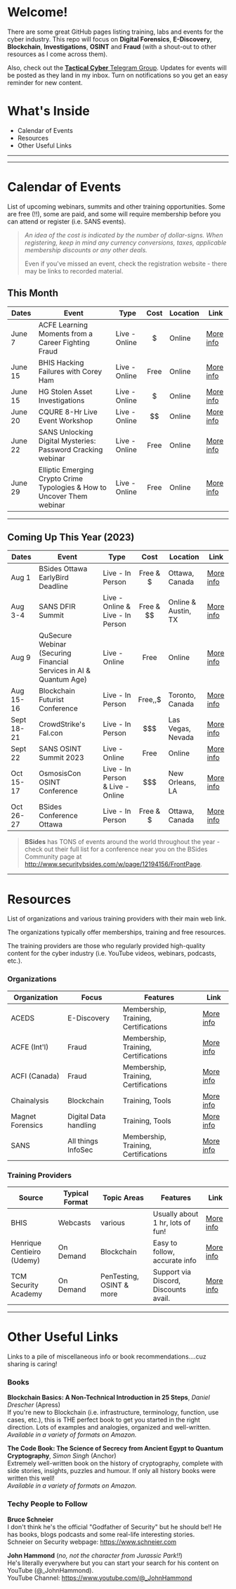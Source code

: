 # Welcome!

There are some great GitHub pages listing training, labs and events for the cyber industry.  This repo will focus on **Digital Forensics**, **E-Discovery**, **Blockchain**, **Investigations**, **OSINT** and **Fraud** (with a shout-out to other resources as I come across them).

Also, check out the [**Tactical Cyber** Telegram Group](https://t.me/+BF2AyV6TVctmOTgx).  Updates for events will be posted as they land in my inbox.  Turn on notifications so you get an easy reminder for new content.

# What's Inside

+ Calendar of Events
+ Resources
+ Other Useful Links

****
****

# Calendar of Events
List of upcoming webinars, summits and other training opportunities.  Some are free (!!), some are paid, and some will require membership before you can attend or register (i.e. SANS events).

> *An idea of the cost is indicated by the number of dollar-signs.  When registering, keep in mind any currency conversions, taxes, applicable membership discounts or any other deals.*
> 
> Even if you've missed an event, check the registration website - there may be links to recorded material.


## This Month

| Dates         | Event                             | Type           | Cost     | Location          | Link        |
| ------------- | --------------------------------- | -------------- | :------: | ----------------- | ----------- |
| June 7  | ACFE Learning Moments from a Career Fighting Fraud | Live - Online  | $ | Online  | [More info](https://acfe-gta.com/event-5070827)
| June 15 | BHIS Hacking Failures with Corey Ham | Live - Online  | Free | Online  | [More info](https://zoom.us/webinar/register/WN_CGTnu448SWiyNhu6x4At7w#/registration)
| June 15 | HG Stolen Asset Investigations | Live - Online  | $ | Online | [More info](https://www.hetheringtongroup.com/training/webinars/)
| June 20       | CQURE 8-Hr Live Event Workshop    | Live - Online  | $$       | Online            | [More info](https://cqureacademy.com/cyber-security-training/implementing-privileged-access-workstations#register-course)
| June 22       | SANS Unlocking Digital Mysteries: Password Cracking webinar | Live - Online  | Free  | Online            | [More info](https://www.sans.org/webcasts/unlocking-digital-mysteries-password-cracking-osint-forensic-investigations)
| June 29       | Elliptic Emerging Crypto Crime Typologies & How to Uncover Them webinar | Live - Online  | Free  | Online            | [More info](https://www.elliptic.co/webinars-events/typologies-webinar-2023)

****

## Coming Up This Year (2023)

| Dates         | Event                             | Type              | Cost     | Location          | Link        |
| ------------- | --------------------------------- | ----------------- | :------: | ----------------- | ----------- |
| Aug 1  | BSides Ottawa EarlyBird Deadline | Live - In Person  | Free & $ | Ottawa, Canada | [More info](https://bsidesottawa.ca/)
| Aug 3-4  | SANS DFIR Summit | Live - Online & Live - In Person  | Free & $$ | Online & Austin, TX | [More info](https://www.sans.org/cyber-security-training-events/digital-forensics-summit-2023)
| Aug 9  | QuSecure Webinar (Securing Financial Services in AI & Quantum Age) | Live - Online  | Free | Online | [More info](https://www.qusecure.com/securing-financial-services-in-the-quantum-and-ai-age-insights-into-post-quantum-cryptography/)
| Aug 15-16  | Blockchain Futurist Conference | Live - In Person  | Free,$,$$ | Toronto, Canada | [More info](https://www.futuristconference.com/)
| Sept 18-21    | CrowdStrike\'s Fal\.con | Live - In Person  | $$$ | Las Vegas, Nevada    | [More info](https://www.crowdstrike.com/events/fal-con)
| Sept 22    | SANS OSINT Summit 2023 | Live - Online  | Free | Online   | [More info](https://www.sans.org/cyber-security-training-events/osint-summit-2023)
| Oct 15-17    | OsmosisCon OSINT Conference | Live - In Person & Live - Online  | $$$ | New Orleans, LA | [More info](https://osmosiscon.com/)
| Oct 26-27  | BSides Conference Ottawa | Live - In Person  | Free & $ | Ottawa, Canada | [More info](https://bsidesottawa.ca/)

> **BSides** has TONS of events around the world throughout the year - check out their full list for a conference near you on the BSides Community page at http://www.securitybsides.com/w/page/12194156/FrontPage.

****

# Resources
List of organizations and various training providers with their main web link.

The organizations typically offer memberships, training and free resources.

The training providers are those who regularly provided high-quality content for the cyber industry (i.e. YouTube videos, webinars, podcasts, etc.).

### Organizations

| Organization   | Focus   | Features              | Link        |
| ------------- | -------- | --------------------- | ----------- |
| ACEDS  | E-Discovery | Membership, Training, Certifications | [More info](https://aceds.org/)
| ACFE (Int'l)  | Fraud | Membership, Training, Certifications | [More info](https://www.acfe.com)
| ACFI (Canada)  | Fraud | Membership, Training, Certifications | [More info](https://www.acfi.ca)
| Chainalysis  | Blockchain | Training, Tools | [More info](https://www.chainalysis.com/)
| Magnet Forensics  | Digital Data handling | Training, Tools | [More info](https://www.magnetforensics.com/)
| SANS  | All things InfoSec | Membership, Training, Certifications | [More info](https://www.sans.org/)


### Training Providers

| Source        | Typical Format   | Topic Areas  | Features     | Link        |
| ------------- | ---------------- | ------------ | ------------ | ----------- |
| BHIS  | Webcasts |  various  | Usually about 1 hr, lots of fun! | [More info](https://www.blackhillsinfosec.com/)
| Henrique Centieiro (Udemy)  | On Demand | Blockchain | Easy to follow, accurate info | [More info](https://www.udemy.com/user/henrique-246/)
| TCM Security Academy | On Demand | PenTesting, OSINT & more | Support via Discord, Discounts avail. | [More info](https://academy.tcm-sec.com/)

****

# Other Useful Links
Links to a pile of miscellaneous info or book recommendations....cuz sharing is caring!

### Books

**Blockchain Basics:  A Non-Technical Introduction in 25 Steps**, *Daniel Drescher* (Apress)  
If you're new to Blockchain (i.e. infrastructure, terminology, function, use cases, etc.), this is THE perfect book to get you started in the right direction.  Lots of examples and analogies, organized and well-written.  
*Available in a variety of formats on Amazon.*

**The Code Book:  The Science of Secrecy from Ancient Egypt to Quantum Cryptography**, *Simon Singh* (Anchor)  
Extremely well-written book on the history of cryptography, complete with side stories, insights, puzzles and humour.  If only all history books were written this well!  
*Available in a variety of formats on Amazon.*

### Techy People to Follow

**Bruce Schneier**  
I don't think he's the official "Godfather of Security" but he should be!!  He has books, blogs podcasts and some real-life interesting stories.  
Schneier on Security webpage:  https://www.schneier.com

**John Hammond** (*no, not the character from Jurassic Park!!*)  
He's literally everywhere but you can start your search for his content on YouTube (@_JohnHammond).  
YouTube Channel:  https://www.youtube.com/@_JohnHammond

